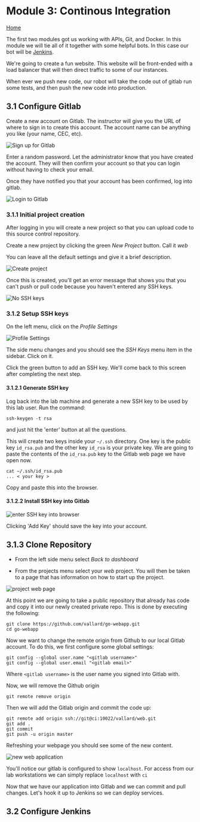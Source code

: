 # Module 3: Continous Integration
[Home](https://github.com/vallard/CiscoCloudDayLab1)

The first two modules got us working with APIs, Git, and Docker.  In this module
we will tie all of it together with some helpful bots.  In this case
our bot will be [Jenkins](https://jenkins-ci.org).  

We're going to create a fun website.  This website will be front-ended with a
load balancer that will then direct traffic to some of our instances.  

When ever we push new code, our robot will take the code out of gitlab run
some tests, and then push the new code into production.  

## 3.1 Configure Gitlab

Create a new account on Gitlab.  The instructor will give you the URL
of where to sign in to create this account.  The account name can be
anything you like (your name, CEC, etc). 

![Sign up for Gitlab](./images/gl01.png)

Enter a random password.  Let the administrator know that you have created
the account.  They will then confirm your account so that you can login
without having to check your email.  

Once they have notified you that your account has been confirmed, log into
gitlab.  

![Login to Gitlab](./images/gl02.png)

### 3.1.1 Initial project creation

After logging in you will create a new project so that you can upload code
to this source control repository. 

Create a new project by clicking the green _New Project_ button. Call it _web_


You can leave all the default settings and give it a brief description. 

![Create project](./images/gl03.png)

Once this is created, you'll get an error message that shows you that you
can't push or pull code because you haven't entered any SSH keys.  

![No SSH keys](./images/gl04.png)

### 3.1.2 Setup SSH keys

On the left menu, click on the _Profile Settings_ 

![Profile Settings](./images/gl05.png)

The side menu changes and you should see the _SSH Keys_ menu item in the 
sidebar.  Click on it. 

Click the green button to add an SSH key. We'll come back to this screen
after completing the next step. 

#### 3.1.2.1 Generate SSH key

Log back into the lab machine and generate a new SSH key to be used by 
this lab user. Run the command:

```
ssh-keygen -t rsa
```
and just hit the 'enter' button at all the questions.  

This will create two keys inside your ```~/.ssh``` directory.  One key is
the public key ```id_rsa.pub``` and the other key ```id_rsa``` is your 
private key.  We are going to paste the contents of the ```id_rsa.pub```
key to the Gitlab web page we have open now. 

```
cat ~/.ssh/id_rsa.pub
... < your key >
```
Copy and paste this into the browser.  

#### 3.1.2.2 Install SSH key into Gitlab

![enter SSH key into browser](./images/gl06.png)

Clicking 'Add Key' should save the key into your account.

## 3.1.3 Clone Repository

* From the left side menu select _Back to dashboard_

* From the projects menu select your _web_ project.  You will then be taken
to a page that has information on how to start up the project.  

![project web page](./images/gl07.png)

At this point we are going to take a public repository that already has
code and copy it into our newly created private repo.  This is done by
executing the following: 

```
git clone https://github.com/vallard/go-webapp.git
cd go-webapp
```
Now we want to change the remote origin from Github to our local Gitlab
account.  To do this, we first configure some global settings: 
```
git config --global user.name "<gitlab username>"
git config --global user.email "<gitlab email>"
```
Where ```<gitlab username>``` is the user name you signed into Gitlab with. 

Now, we will remove the Github origin
```
git remote remove origin
```
Then we will add the Gitlab origin and commit the code up:
```
git remote add origin ssh://git@ci:10022/vallard/web.git
git add . 
git commit
git push -u origin master
```
Refreshing your webpage you should see some of the new content. 

![new web application](./images/gl08.png)

You'll notice our gitlab is configured to show ```localhost```.  For access
from our lab workstations we can simply replace ```localhost``` with ```ci```

Now that we have our application into Gitlab and we can commit and pull
changes.  Let's hook it up to Jenkins so we can deploy services. 

## 3.2 Configure Jenkins


 
